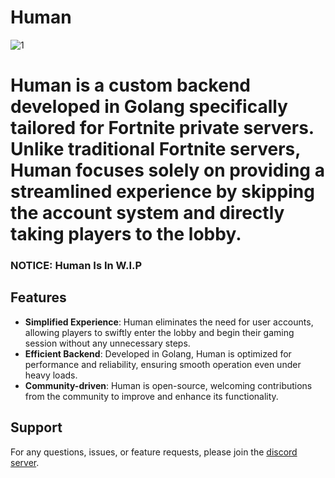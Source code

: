 # Human

![1](https://cdn2.unrealengine.com/15br-mandoltm-social-playlisttile-1024x512-1024x512-7a88bcc1902f.jpg)

# Human is a custom backend developed in Golang specifically tailored for Fortnite private servers. Unlike traditional Fortnite servers, Human focuses solely on providing a streamlined experience by skipping the account system and directly taking players to the lobby.

### **NOTICE**: Human Is In W.I.P

## Features

- **Simplified Experience**: Human eliminates the need for user accounts, allowing players to swiftly enter the lobby and begin their gaming session without any unnecessary steps.
- **Efficient Backend**: Developed in Golang, Human is optimized for performance and reliability, ensuring smooth operation even under heavy loads.
- **Community-driven**: Human is open-source, welcoming contributions from the community to improve and enhance its functionality.

## Support

For any questions, issues, or feature requests, please join the [discord server](https://dsc.gg/hum1n).
